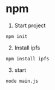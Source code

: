 # npm
1) Start project
```
npm init
```

2) Install ipfs
```
npm install ipfs
```

3) start
```
node main.js
```